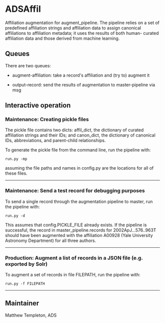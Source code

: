 # ADSAffil

Affiliation augmentation for augment_pipeline.  The pipeline relies on a set
of predefined affiliation strings and affiliation data to assign canonical
affiliations to affiliation metadata; it uses the results of both human-
curated affiliation data and those derived from machine learning.

## Queues

There are two queues:

* augment-affiliation: take a record's affiliation and (try to) augment it

* output-record: send the results of augmentation to master-pipeline via msg

## Interactive operation

### Maintenance: Creating pickle files

The pickle file contains two dicts: affil_dict, the dictionary of curated
affiliation strings and their IDs; and canon_dict, the dictionary of canonical
IDs, abbreviations, and parent-child relationships.

To generate the pickle file from the command line, run the pipeline with:
```
run.py -mp
```
assuming the file paths and names in config.py are the locations for all of
these files.

---

### Maintenance: Send a test record for debugging purposes

To send a single record through the augmentation pipeline to master, run the
pipeline with:
```
run.py -d
```
This assumes that config.PICKLE_FILE already exists.  If the pipeline is
successful, the record in master_pipeline.records for 2002ApJ...576..963T
should have been augmented with the affiliation A00928 (Yale University
Astronomy Department) for all three authors.


---

### Production: Augment a list of records in a JSON file (e.g. exported by Solr)

To augment a set of records in file FILEPATH, run the pipeline with:
```
run.py -f FILEPATH
```

---

## Maintainer

Matthew Templeton, ADS
